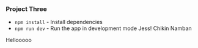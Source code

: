 ### Project Three

* `npm install` - Install dependencies
* `npm run dev` - Run the app in development mode
Jess!
Chikin Namban


Hellooooo 

